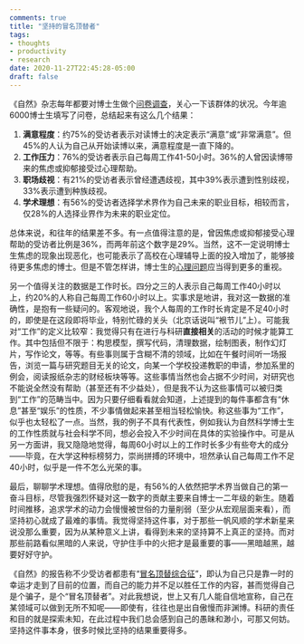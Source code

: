 ```yaml
---
comments: true
title: "坚持的冒名顶替者"
tags:
- thoughts
- productivity
- research
date: 2020-11-27T22:45:28-05:00
draft: false
---
```


《自然》杂志每年都要对博士生做个[问卷调查](https://www.nature.com/articles/d41586-019-03459-7)，关心一下该群体的状况。今年逾6000博士生填写了问卷，总结起来有这么几个结果：

1. **满意程度**：约75%的受访者表示对读博士的决定表示“满意”或“非常满意”。但45%的人认为自己从开始读博以来，满意程度是一直下降的。
2. **工作压力**：76%的受访者表示自己每周工作41-50小时。36%的人曾因读博带来的焦虑或抑郁接受过心理帮助。
3. **职场歧视**：有21%的受访者表示曾经遭遇歧视，其中39%表示遭到性别歧视，33%表示遭到种族歧视。
4. **学术理想**：有56%的受访者选择学术界作为自己未来的职业目标，相较而言，仅28%的人选择业界作为未来的职业定位。

总体来说，和往年的结果差不多。有一点值得注意的是，曾因焦虑或抑郁接受心理帮助的受访者比例是36%，而两年前这个数字是29%。当然，这不一定说明博士生焦虑的现象出现恶化，也可能表示了高校在心理辅导上面的投入增加了，能够接待更多焦虑的博士。但是不管怎样讲，博士生的[心理问题](https://www.nature.com/articles/d41586-019-03489-1)应当得到更多的重视。

另一个值得关注的数据是工作时长。四分之三的人表示自己每周工作40小时以上，约20%的人称自己每周工作60小时以上。实事求是地讲，我对这一数据的准确性，是抱有一些疑问的。客观地说，我个人每周的工作时长肯定是不足40小时的，即使是在这段即将毕业，特别忙碌的关头（北京话说叫“裉节儿”上）。可能我对“工作”的定义比较窄：我觉得只有在进行与科研**直接相关**的活动的时候才能算工作。其中包括但不限于：构思模型，撰写代码，清理数据，绘制图表，制作幻灯片，写作论文，等等。有些事则属于含糊不清的领域，比如在午餐时间听一场报告，浏览一篇与研究题目无关的论文，向某一个学校投递教职的申请，参加系里的例会，阅读报纸杂志的财经板块等等。这些事情当然也会占据不少时间，对研究也不能说全然没有帮助（甚至还有不少益处），但是我不认为这些事情可以被归类到“工作”的范畴当中。因为只要仔细看看就会知道，上述提到的每件事都含有“休息”甚至“娱乐”的性质，不少事情做起来甚至相当轻松愉快。称这些事为“工作”，似乎也太轻松了一点。当然，我的例子不具有代表性，例如我认为自然科学博士生的工作性质就与社会科学不同，想必会投入不少时间在具体的实验操作中。可是从另一方面讲，我又隐隐地觉得，每周60小时以上的工作时长多少有些夸大的成分——毕竟，在大学这种标榜努力，崇尚拼搏的环境中，坦然承认自己每周工作不足40小时，似乎是一件不怎么光荣的事。

最后，聊聊学术理想。值得欣慰的是，有56%的人依然把学术界当做自己的第一奋斗目标，尽管我强烈怀疑对这一数字的贡献主要来自博士一二年级的新生。随着时间推移，追求学术的动力会慢慢被世俗的力量削弱（至少从宏观层面来看），而坚持初心就成了最难的事情。我觉得坚持这件事，对于那些一帆风顺的学术新星来说没那么重要，因为从某种意义上讲，看得到未来的坚持算不上真正的坚持。而对那些前路看似黑暗的人来说，守护住手中的火把才是最重要的事——黑暗越黑，越要好好守护。

《自然》的报告称不少受访者都患有“[冒名顶替综合征](https://zh.wikipedia.org/wiki/%E5%86%92%E5%90%8D%E9%A0%82%E6%9B%BF%E7%97%87%E5%80%99%E7%BE%A4)”，即认为自己只是靠一时的幸运才走到了目前的位置，而自己的能力并不足以胜任工作的内容，甚而觉得自己是个骗子，是个“冒名顶替者”。对此我想说，世上又有几人能自信地宣称，自己在某领域可以做到无所不知呢——即使有，往往也是出自傲慢而非渊博。科研的责任和目的就是探索未知，在此过程中我们总会感到自己的愚昧和渺小，可那又何妨。坚持这件事本身，很多时候比坚持的结果重要得多。
